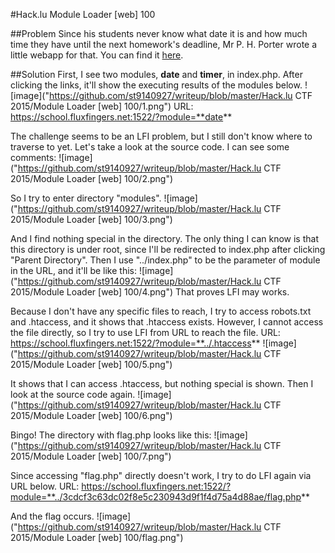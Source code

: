 #Hack.lu Module Loader [web] 100

##Problem
Since his students never know what date it is and how much time they have until the next homework's deadline, Mr P. H. Porter wrote a little webapp for that.
You can find it [here](https://school.fluxfingers.net:1522).

##Solution
First, I see two modules, **date** and **timer**, in index.php. After clicking the links, it'll show the executing results of the modules below.
![image]("https://github.com/st9140927/writeup/blob/master/Hack.lu CTF 2015/Module Loader [web] 100/1.png")
URL: https://school.fluxfingers.net:1522/?module=**date**

The challenge seems to be an LFI problem, but I still don't know where to traverse to yet.
Let's take a look at the source code. I can see some comments:
![image]("https://github.com/st9140927/writeup/blob/master/Hack.lu CTF 2015/Module Loader [web] 100/2.png")

So I try to enter directory "modules".
![image]("https://github.com/st9140927/writeup/blob/master/Hack.lu CTF 2015/Module Loader [web] 100/3.png")

And I find nothing special in the directory. The only thing I can know is that this directory is under root, since I'll be redirected to index.php after clicking "Parent Directory".
Then I use "../index.php" to be the parameter of module in the URL, and it'll be like this:
![image]("https://github.com/st9140927/writeup/blob/master/Hack.lu CTF 2015/Module Loader [web] 100/4.png")
That proves LFI may works.

Because I don't have any specific files to reach, I try to access robots.txt and .htaccess, and it shows that .htaccess exists. However, I cannot access the file directly, so I try to use LFI from URL to reach the file.
URL: https://school.fluxfingers.net:1522/?module=**../.htaccess**
![image]("https://github.com/st9140927/writeup/blob/master/Hack.lu CTF 2015/Module Loader [web] 100/5.png")

It shows that I can access .htaccess, but nothing special is shown. Then I look at the source code again.
![image]("https://github.com/st9140927/writeup/blob/master/Hack.lu CTF 2015/Module Loader [web] 100/6.png")

Bingo!
The directory with flag.php looks like this:
![image]("https://github.com/st9140927/writeup/blob/master/Hack.lu CTF 2015/Module Loader [web] 100/7.png")

Since accessing "flag.php" directly doesn't work, I try to do LFI again via URL below.
URL: https://school.fluxfingers.net:1522/?module=**../3cdcf3c63dc02f8e5c230943d9f1f4d75a4d88ae/flag.php**

And the flag occurs.
![image]("https://github.com/st9140927/writeup/blob/master/Hack.lu CTF 2015/Module Loader [web] 100/flag.png")

